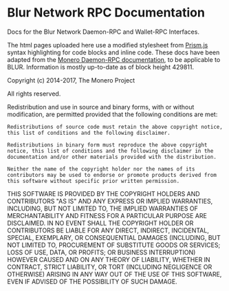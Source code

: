 # Blur Network RPC Documentation
Docs for the Blur Network Daemon-RPC and Wallet-RPC Interfaces.

The html pages uploaded here use a modified stylesheet from <a href="https://github.com/PrismJS/prism">Prism.js</a> syntax highlighting for code blocks and inline code.  These docs have been adapted from the <a href="https://ww.getmonero.org/resources/developer-guides/daemon-rpc.html">Monero Daemon-RPC documentation</a>, to be applicable to BLUR.  Information is mostly up-to-date as of block height 429811.


Copyright (c) 2014-2017, The Monero Project

All rights reserved.

Redistribution and use in source and binary forms, with or without modification, are permitted provided that the following conditions are met:

    Redistributions of source code must retain the above copyright notice, this list of conditions and the following disclaimer.

    Redistributions in binary form must reproduce the above copyright notice, this list of conditions and the following disclaimer in the documentation and/or other materials provided with the distribution.

    Neither the name of the copyright holder nor the names of its contributors may be used to endorse or promote products derived from this software without specific prior written permission.

THIS SOFTWARE IS PROVIDED BY THE COPYRIGHT HOLDERS AND CONTRIBUTORS "AS IS" AND ANY EXPRESS OR IMPLIED WARRANTIES, INCLUDING, BUT NOT LIMITED TO, THE IMPLIED WARRANTIES OF MERCHANTABILITY AND FITNESS FOR A PARTICULAR PURPOSE ARE DISCLAIMED. IN NO EVENT SHALL THE COPYRIGHT HOLDER OR CONTRIBUTORS BE LIABLE FOR ANY DIRECT, INDIRECT, INCIDENTAL, SPECIAL, EXEMPLARY, OR CONSEQUENTIAL DAMAGES (INCLUDING, BUT NOT LIMITED TO, PROCUREMENT OF SUBSTITUTE GOODS OR SERVICES; LOSS OF USE, DATA, OR PROFITS; OR BUSINESS INTERRUPTION) HOWEVER CAUSED AND ON ANY THEORY OF LIABILITY, WHETHER IN CONTRACT, STRICT LIABILITY, OR TORT (INCLUDING NEGLIGENCE OR OTHERWISE) ARISING IN ANY WAY OUT OF THE USE OF THIS SOFTWARE, EVEN IF ADVISED OF THE POSSIBILITY OF SUCH DAMAGE.
